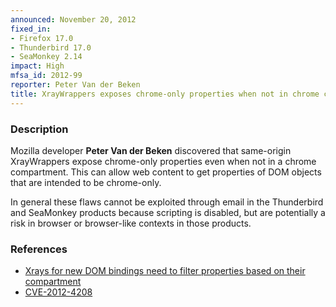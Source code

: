 ```yaml
---
announced: November 20, 2012
fixed_in:
- Firefox 17.0
- Thunderbird 17.0
- SeaMonkey 2.14
impact: High
mfsa_id: 2012-99
reporter: Peter Van der Beken
title: XrayWrappers exposes chrome-only properties when not in chrome compartment
---
```


<h3>Description</h3>

<p>Mozilla developer <strong>Peter Van der Beken</strong> discovered that same-origin XrayWrappers expose chrome-only properties even when not in a chrome compartment. This can allow web content to get properties of DOM objects that are intended to be chrome-only.
</p>

<p class="note">In general these flaws cannot be exploited through email in the
Thunderbird and SeaMonkey products because scripting is disabled, but are
potentially a risk in browser or browser-like contexts in those products.</p>


<h3>References</h3>

<ul>
  <li><a href="https://bugzilla.mozilla.org/show_bug.cgi?id=798264">
       Xrays for new DOM bindings need to filter properties based on their compartment</a></li>
  <li><a href="http://cve.mitre.org/cgi-bin/cvename.cgi?name=CVE-2012-4208" class="ex-ref">CVE-2012-4208</a></li>
</ul>



